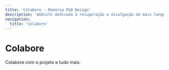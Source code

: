 ```yaml
---
title: 'Colabore - Memória P&D Design'
description: 'Website dedicado à recuperação e divulgação do mais longevo evento científico do campo do design no Brasil.'
navigation:
  title: 'Colabore'
---
```


# Colabore

Colabore com o projeto e tudo mais.
